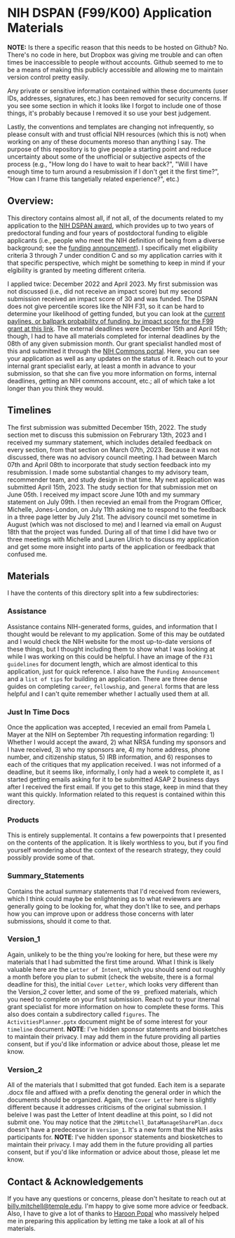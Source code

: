 # NIH DSPAN (F99/K00) Application Materials
**NOTE:** Is there a specific reason that this needs to be hosted on Github? No. There's no code in here, but Dropbox was giving me trouble and can often times be inaccessible to people without accounts. Github seemed to me to be a means of making this publicly accessible and allowing me to maintain version control pretty easily. 

Any private or sensitive information contained within these documents (user IDs, addresses, signatures, etc.) has been removed for security concerns. If you see some section in which it looks like I forgot to include one of those things, it's probably because I removed it so use your best judgement. 

Lastly, the conventions and templates are changing not infrequently, so please consult with and trust official NIH resources (which this is not) when working on any of these documents moreso than anything I say. The purpose of this repository is to give people a starting point and reduce uncertainty about some of the unofficial or subjective aspects of the process (e.g., "How long do I have to wait to hear back?", "Will I have enough time to turn around a  resubmission if I don't get it the first time?", "How can I frame this tangetially related experience?", etc.)  

## Overview:

This directory contains almost all, if not all, of the documents related to my application to the [NIH DSPAN award](https://neuroscienceblueprint.nih.gov/training/nih-blueprint-and-brain-initiative-d-span-award-f99k00), which provides up to two years of predoctoral funding and four years of postdoctoral funding to eligible applicants (i.e., people who meet the NIH definition of being from a diverse background; see the [funding announcement](https://grants.nih.gov/grants/guide/rfa-files/RFA-NS-21-012.html)). I specifically met eligibility criteria 3 through 7 under condition C and so my application carries with it that specific perspective, which might be something to keep in mind if your elgibility is granted by meeting different criteria. 

I applied twice: December 2022 and April 2023. My first submission was not discussed (i.e., did not receive an impact score) but my second submission received an impact score of 30 and was funded. The DSPAN does not give percentile scores like the NIH F31, so it can be hard to determine your likelihood of getting funded, but you can look at the [current paylines, or ballpark probability of funding, by impact score for the F99 grant at this link](https://www.ninds.nih.gov/funding/determining-your-funding-likelihood/ninds-paylines). The external deadlines were December 15th and April 15th; though,  I had to have all materials completed for internal deadlines by the 08th of any given submission month. Our grant specialist handled most of this and submitted it through the [NIH Commons portal](https://public.era.nih.gov/commonsplus/public/login.era?TARGET=https%3A%2F%2Fpublic.era.nih.gov%3A443%2Fcommonsplus). Here, you can see your application as well as any updates on the status of it. Reach out to your internal grant specialist early, at least a month in advance to your submission, so that she can five you more information on forms, internal deadlines, getting an NIH commons account, etc.; all of which take a lot longer than you think they would. 

## Timelines

The first submission was submitted December 15th, 2022. The study section met to discuss this submission on Februrary 13th, 2023 and I received my summary statement, which includes detailed feedback on every section, from that section on March 07th, 2023. Because it was not discussed, there was no advisory council meeting. I had between March 07th and April 08th to incorporate that study section feedback into my resubmission. I made some substantial changes to my advisory team, recommender team, and study design in that time. My next application was submitted April 15th, 2023. The study section for that submission met on June 05th. I received my impact score June 10th and my summary statement on July 09th. I then recevied an email from the Program Officer, Michelle, Jones-London, on July 11th asking me to respond to the feedback in a three page letter by July 21st. The advisory council met sometime in August (which was not disclosed to me) and I learned via email on August 18th that the project was funded. During all of that time I did have two or three meetings with Michelle and Lauren Ulrich to discuss my application and get some more insight into parts of the application or feedback that confused me. 

## Materials

I have the contents of this directory split into a few subdirectories:

### Assistance
Assistance contains NIH-generated forms, guides, and information that I thought would be relevant to my application. Some of this may be outdated and I would check the NIH website for the most up-to-date versions of these things, but I thought including them to show what I was looking at while I was working on this could be helpful. I have an image of the `F31 guidelines` for document length, which are almost identical to this application, just for quick reference. I also have the `Funding Announcement` and a `list of tips` for building an application. There are three dense guides on completing `career`, `fellowship`, and `general` forms that are less helpful and I can't quite remember whether I actually used them at all.

### Just In Time Docs  
Once the application was accepted, I recevied an email from Pamela L Mayer at the NIH on September 7th requesting information regarding: 1) Whether I would accept the award, 2) what NRSA funding my sponsors and I have received, 3) who my sponsors are, 4) my home address, phone number, and citizenship status, 5) IRB information, and 6) responses to each of the critiques that my application received. I was not informed of a deadline, but it seems like, informally, I only had a week to complete it, as I started getting emails asking for it to be submitted ASAP 2 business days after I received the first email. If you get to this stage, keep in mind that they want this quickly. Information related to this request is contained within this directory.

### Products
This is entirely supplemental. It contains a few  powerpoints that I presented on the contents of the application. It is likely worthless to you, but if you find yourself wondering about the context of the research strategy, they could possibly provide some of that. 

### Summary_Statements
Contains the actual summary statements that I'd received from reviewers, which I think could maybe be enlightening as to what reviewers are generally going to be looking for, what they don't like to see, and perhaps how you can improve upon or address those concerns with later submissions, should it come to that. 

### Version_1
Again, unlikely to be the thing you're looking for here, but these were my materials that I had submitted the first time around. What I think is likely valuable here are the `Letter of Intent`, which you should send out roughly a month before you plan to submit (check the website, there is a formal deadline for this), the initial `Cover Letter`, which looks very different than the Version_2 cover letter, and some of the `99_` prefixed materials, which you need to complete on your first submission. Reach out to your itnernal grant specialist for more information on how to complete these forms. This also does contain a subdirectory called `figures`. The `ActivitiesPlanner.pptx` document might be of some interest for your `timeline` document. **NOTE**: I've hidden sponsor statements and biosketches to maintain their privacy. I may add them in the future providing all parties consent, but if you'd like information or advice about those, please let me know. 

### Version_2
All of the materials that I submitted that got funded. Each item is a separate .docx file and affixed with a prefix denoting the general order in which the documents should be organized. Again, the `Cover Letter` here is slightly different because it addresses criticisms of the original submission. I beleive I was past the Letter of Intent deadline at this point, so I did not submit one. You may notice that the `29Mitchell_DataManageSharePlan.docx` doesn't have a predecessor in `Version_1`. It's a new form that the NIH asks participants for. **NOTE**: I've hidden sponsor statements and biosketches to maintain their privacy. I may add them in the future providing all parties consent, but if you'd like information or advice about those, please let me know. 

## Contact & Acknowledgements 

If you have any questions or concerns, please don't hesitate to reach out at [billy.mitchell@temple.edu](mailto:billy.mitchell@temple.edu). I'm happy to give some more advice or feedback. Also, I have to give a lot of thanks to [Haroon Popal](https://twitter.com/hpopal_brain?lang=en) who massively helped me in preparing this application by letting me take a look at all of his materials. 

